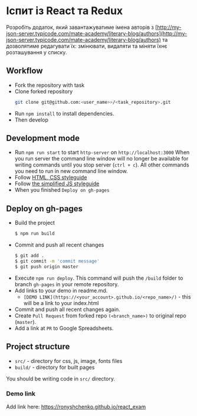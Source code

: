 # Іспит із React та Redux

Розробіть додаток, який завантажуватиме імена авторів з [http://my-json-server.typicode.com/mate-academy/literary-blog/authors](http://my-json-server.typicode.com/mate-academy/literary-blog/authors) та дозволятиме редагувати їх: змінювати, видаляти та міняти їхнє розташування у списку.

## Workflow

- Fork the repository with task
- Clone forked repository 
    ```bash
    git clone git@github.com:<user_name>>/<task_repository>.git
    ```
- Run `npm install` to install dependencies.
- Then develop

## Development mode 

- Run `npm run start` to start `http-server` on `http://localhost:3000`
    When you run server the command line window will no longer be available for 
    writing commands until you stop server (`ctrl + c`). All other commands you 
    need to run in new command line window.
- Follow [HTML, CSS styleguide](https://mate-academy.github.io/style-guides/htmlcss.html)
- Follow [the simplified JS styleguide](https://mate-academy.github.io/style-guides/javascript-standard-modified)
- When you finished `Deploy on gh-pages`

## Deploy on gh-pages

- Build the project
  ```bash
  $ npm run build
  ```
- Commit and push all recent changes
  ```bash
  $ git add .
  $ git commit -m 'commit message'
  $ git push origin master
  ```
- Execute `npm run deploy`. This command will push the `/build` folder to branch
  `gh-pages` in your remote repository. 
- Add links to your demo in readme.md.
  - `[DEMO LINK](https://<your_account>.github.io/<repo_name>/)` - this will be a 
  link to your index.html
- Commit and push all recent changes again.
- Create `Pull Request` from forked repo `(<branch_name>)` to original repo 
(`master`).
- Add a link at `PR` to Google Spreadsheets.

## Project structure

- `src/` - directory for css, js, image, fonts files
- `build/` - directory for built pages

You should be writing code in `src/` directory.

### Demo link

Add link here: https://ronyshchenko.github.io/react_exam

